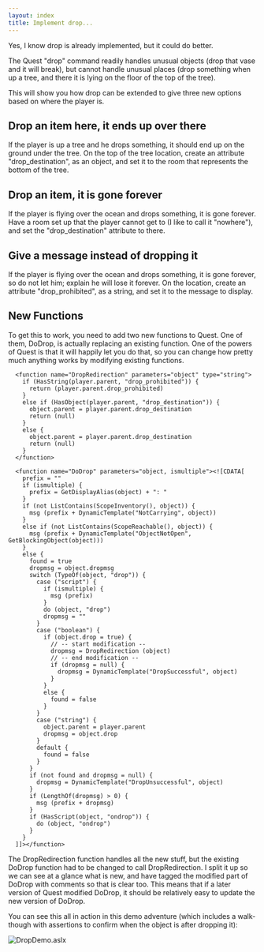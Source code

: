 ```yaml
---
layout: index
title: Implement drop...
---
```


Yes, I know drop is already implemented, but it could do better.

The Quest "drop" command readily handles unusual objects (drop that vase and it will break), but cannot handle unusual places (drop something when up a tree, and there it is lying on the floor of the top of the tree).

This will show you how drop can be extended to give three new options based on where the player is.

Drop an item here, it ends up over there
----------------------------------------

If the player is up a tree and he drops something, it should end up on the ground under the tree. On the top of the tree location, create an attribute "drop\_destination", as an object, and set it to the room that represents the bottom of the tree.

Drop an item, it is gone forever
--------------------------------

If the player is flying over the ocean and drops something, it is gone forever. Have a room set up that the player cannot get to (I like to call it "nowhere"), and set the "drop\_destination" attribute to there.

Give a message instead of dropping it
-------------------------------------

If the player is flying over the ocean and drops something, it is gone forever, so do not let him; explain he will lose it forever. On the location, create an attribute "drop\_prohibited", as a string, and set it to the message to display.

New Functions
-------------

To get this to work, you need to add two new functions to Quest. One of them, DoDrop, is actually replacing an existing function. One of the powers of Quest is that it will happily let you do that, so you can change how pretty much anything works by modifying existing functions.

      <function name="DropRedirection" parameters="object" type="string">
        if (HasString(player.parent, "drop_prohibited")) {
          return (player.parent.drop_prohibited)
        }
        else if (HasObject(player.parent, "drop_destination")) {
          object.parent = player.parent.drop_destination
          return (null)
        }
        else {
          object.parent = player.parent.drop_destination
          return (null)
        }
      </function>

      <function name="DoDrop" parameters="object, ismultiple"><![CDATA[
        prefix = ""
        if (ismultiple) {
          prefix = GetDisplayAlias(object) + ": "
        }
        if (not ListContains(ScopeInventory(), object)) {
          msg (prefix + DynamicTemplate("NotCarrying", object))
        }
        else if (not ListContains(ScopeReachable(), object)) {
          msg (prefix + DynamicTemplate("ObjectNotOpen", GetBlockingObject(object)))
        }
        else {
          found = true
          dropmsg = object.dropmsg
          switch (TypeOf(object, "drop")) {
            case ("script") {
              if (ismultiple) {
                msg (prefix)
              }
              do (object, "drop")
              dropmsg = ""
            }
            case ("boolean") {
              if (object.drop = true) {
                // -- start modification --
                dropmsg = DropRedirection (object)
                // -- end modification --
                if (dropmsg = null) {
                  dropmsg = DynamicTemplate("DropSuccessful", object)
                }
              }
              else {
                found = false
              }
            }
            case ("string") {
              object.parent = player.parent
              dropmsg = object.drop
            }
            default {
              found = false
            }
          }
          if (not found and dropmsg = null) {
            dropmsg = DynamicTemplate("DropUnsuccessful", object)
          }
          if (LengthOf(dropmsg) > 0) {
            msg (prefix + dropmsg)
          }
          if (HasScript(object, "ondrop")) {
            do (object, "ondrop")
          }
        }
      ]]></function>

The DropRedirection function handles all the new stuff, but the existing DoDrop function had to be changed to call DropRedirection. I split it up so we can see at a glance what is new, and have tagged the modified part of DoDrop with comments so that is clear too. This means that if a later version of Quest modified DoDrop, it should be relatively easy to update the new version of DoDrop.

You can see this all in action in this demo adventure (which includes a walk-though with assertions to confirm when the object is after dropping it):

![](DropDemo.aslx "DropDemo.aslx")
